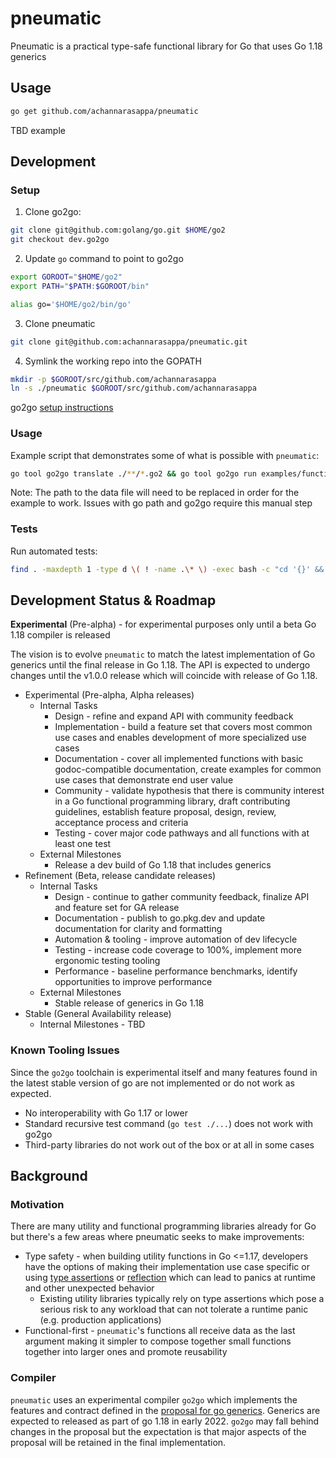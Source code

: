 # pneumatic

Pneumatic is a practical type-safe functional library for Go that uses Go 1.18 generics

## Usage

```sh
go get github.com/achannarasappa/pneumatic
```

TBD example

## Development

### Setup

1. Clone go2go:
```sh
git clone git@github.com:golang/go.git $HOME/go2
git checkout dev.go2go
```

2. Update `go` command to point to go2go
```sh
export GOROOT="$HOME/go2"
export PATH="$PATH:$GOROOT/bin"

alias go='$HOME/go2/bin/go'
```

3. Clone pneumatic
```sh
git clone git@github.com:achannarasappa/pneumatic.git
```

4. Symlink the working repo into the GOPATH
```sh
mkdir -p $GOROOT/src/github.com/achannarasappa
ln -s ./pneumatic $GOROOT/src/github.com/achannarasappa
```

go2go [setup instructions](https://go.googlesource.com/go/+/refs/heads/dev.go2go/README.go2go.md)

### Usage

Example script that demonstrates some of what is possible with `pneumatic`:
```sh
go tool go2go translate ./**/*.go2 && go tool go2go run examples/functional-pipeline/main.go2
```

Note: The path to the data file will need to be replaced in order for the example to work. Issues with go path and go2go require this manual step

### Tests
Run automated tests:
```sh
find . -maxdepth 1 -type d \( ! -name .\* \) -exec bash -c "cd '{}' && go tool go2go test" \;
```

## Development Status & Roadmap

**Experimental** (Pre-alpha) - for experimental purposes only until a beta Go 1.18 compiler is released

The vision is to evolve `pneumatic` to match the latest implementation of Go generics until the final release in Go 1.18. The API is expected to undergo changes until the v1.0.0 release which will coincide with release of Go 1.18.

* Experimental (Pre-alpha, Alpha releases)
  * Internal Tasks
    * Design - refine and expand API with community feedback
    * Implementation - build a feature set that covers most common use cases and enables development of more specialized use cases
    * Documentation - cover all implemented functions with basic godoc-compatible documentation, create examples for common use cases that demonstrate end user value
    * Community - validate hypothesis that there is community interest in a Go functional programming library, draft contributing guidelines, establish feature proposal, design, review, acceptance process and criteria
    * Testing - cover major code pathways and all functions with at least one test
  * External Milestones
    * Release a dev build of Go 1.18 that includes generics
* Refinement (Beta, release candidate releases)
  * Internal Tasks
    * Design - continue to gather community feedback, finalize API and feature set for GA release
    * Documentation - publish to go.pkg.dev and update documentation for clarity and formatting
    * Automation & tooling - improve automation of dev lifecycle
    * Testing - increase code coverage to 100%, implement more ergonomic testing tooling
    * Performance - baseline performance benchmarks, identify opportunities to improve performance
  * External Milestones
    * Stable release of generics in Go 1.18
* Stable (General Availability release)
  * Internal Milestones - TBD

### Known Tooling Issues

Since the `go2go` toolchain is experimental itself and many features found in the latest stable version of go are not implemented or do not work as expected.

* No interoperability with Go 1.17 or lower
* Standard recursive test command (`go test ./...`) does not work with go2go
* Third-party libraries do not work out of the box or at all in some cases

## Background

### Motivation

There are many utility and functional programming libraries already for Go but there's a few areas where pneumatic seeks to make improvements:

* Type safety - when building utility functions in Go <=1.17, developers have the options of making their implementation use case specific or using [type assertions](https://golang.org/ref/spec#Type_assertions) or [reflection](https://golang.org/pkg/reflect/) which can lead to panics at runtime and other unexpected behavior
  * Existing utility libraries typically rely on type assertions which pose a serious risk to any workload that can not tolerate a runtime panic (e.g. production applications)
* Functional-first - `pneumatic`'s functions all receive data as the last argument making it simpler to compose together small functions together into larger ones and promote reusability

### Compiler

`pneumatic` uses an experimental compiler `go2go` which implements the features and contract defined in the [proposal for go generics](https://go.googlesource.com/proposal/+/refs/heads/master/design/43651-type-parameters.md). Generics are expected to  released as part of go 1.18 in early 2022. `go2go` may fall behind changes in the proposal but the expectation is that major aspects of the proposal will be retained in the final implementation.